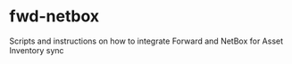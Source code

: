 # fwd-netbox
Scripts and instructions on how to integrate Forward and NetBox for Asset Inventory sync
